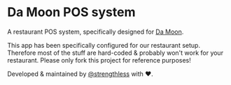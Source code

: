 # Da Moon POS system
A restaurant POS system, specifically designed for [Da Moon](https://www.openrice.com/zh/hongkong/r-%E8%B1%A1%E6%9C%88-%E6%B3%B0%E5%BC%8F%E4%BC%91%E9%96%92%E9%A4%90%E5%BB%B3-%E5%A4%A7%E5%9F%94-%E6%B3%B0%E5%9C%8B%E8%8F%9C-%E6%B5%B7%E9%AE%AE-r627364).

This app has been specifically configured for our restaurant setup. Therefore most of the stuff are hard-coded & probably won't work for your restaurant. Please only fork this project for reference purposes!

Developed & maintained by [@strengthless](https://github.com/strengthless) with ❤.
